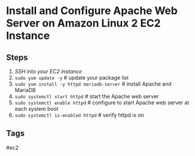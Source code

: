 # Install and Configure Apache Web Server on Amazon Linux 2 EC2 Instance

## Steps
1. *SSH into your EC2 instance*
2. `sudo yum update -y` # update your package list
3. `sudo yum install -y httpd mariadb-server` # install Apache and MariaDB
4. `sudo systemctl start httpd` # start the Apache web server
5. `sudo systemctl enable httpd` # configure to start Apache web server at each system boot
6. `sudo systemctl is-enabled httpd` # verify httpd is on

## Tags
#ec2
